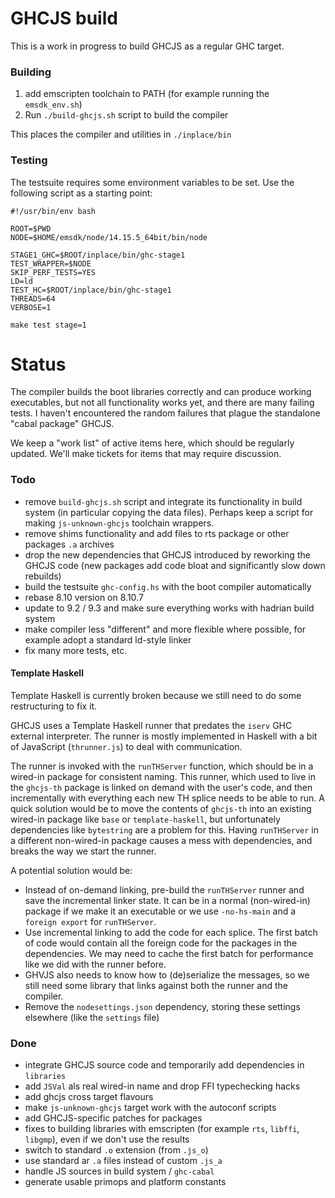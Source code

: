 # GHCJS build

This is a work in progress to build GHCJS as a regular GHC target.

### Building

  1. add emscripten toolchain to PATH (for example running the `emsdk_env.sh`)
  2. Run `./build-ghcjs.sh` script to build the compiler

This places the compiler and utilities in `./inplace/bin`

### Testing

The testsuite requires some environment variables to be set. Use the following script as a starting point:

```
#!/usr/bin/env bash

ROOT=$PWD
NODE=$HOME/emsdk/node/14.15.5_64bit/bin/node

STAGE1_GHC=$ROOT/inplace/bin/ghc-stage1
TEST_WRAPPER=$NODE
SKIP_PERF_TESTS=YES
LD=ld
TEST_HC=$ROOT/inplace/bin/ghc-stage1
THREADS=64
VERBOSE=1

make test stage=1
```


# Status

The compiler builds the boot libraries correctly and can produce working executables, but not all functionality works yet, and there are many failing tests. I haven't encountered the random failures that plague the standalone "cabal package" GHCJS.

We keep a "work list" of active items here, which should be regularly updated. We'll make tickets for items that may require discussion.

### Todo

  - remove `build-ghcjs.sh` script and integrate its functionality in build system (in particular copying the data files). Perhaps keep a script for making `js-unknown-ghcjs` toolchain wrappers.
  - remove shims functionality and add files to rts package or other packages `.a` archives
  - drop the new dependencies that GHCJS introduced by reworking the GHCJS code (new packages add code bloat and significantly slow down rebuilds)
  - build the testsuite `ghc-config.hs` with the boot compiler automatically
  - rebase 8.10 version on 8.10.7
  - update to 9.2 / 9.3 and make sure everything works with hadrian build system
  - make compiler less "different" and more flexible where possible, for example adopt a standard ld-style linker
  - fix many more tests, etc.

#### Template Haskell

Template Haskell is currently broken because we still need to do some restructuring to fix it.

GHCJS uses a Template Haskell runner that predates the `iserv` GHC external interpreter. The runner is mostly implemented in Haskell with a bit of JavaScript (`thrunner.js`) to deal with communication.

The runner is invoked with the `runTHServer` function, which should be in a wired-in package for consistent naming. This runner, which used to live in the `ghcjs-th` package is linked on demand with the user's code, and then incrementally with everything each new TH splice needs to be able to run. A quick solution would be to move the contents of `ghcjs-th` into an existing wired-in package like `base` or `template-haskell`, but unfortunately dependencies like `bytestring` are a problem for this. Having `runTHServer` in a different non-wired-in package causes a mess with dependencies, and breaks the way we start the runner.

A potential solution would be:

  - Instead of on-demand linking, pre-build the `runTHServer` runner and save the incremental linker state. It can be in a normal (non-wired-in) package if we make it an executable or we use `-no-hs-main` and a `foreign export` for `runTHServer`.
  - Use incremental linking to add the code for each splice. The first batch of code would contain all the foreign code for the packages in the dependencies. We may need to cache the first batch for performance like we did with the runner before.
  - GHVJS also needs to know how to (de)serialize the messages, so we still need some library that links against both the runner and the compiler.
  - Remove the `nodesettings.json` dependency, storing these settings elsewhere (like the `settings` file)

### Done

  - integrate GHCJS source code and temporarily add dependencies in `libraries`
  - add `JSVal` als real wired-in name and drop FFI typechecking hacks
  - add ghcjs cross target flavours
  - make `js-unknown-ghcjs` target work with the autoconf scripts
  - add GHCJS-specific patches for packages
  - fixes to building libraries with emscripten (for example `rts`, `libffi`, `libgmp`), even if we don't use the results
  - switch to standard `.o` extension (from `.js_o`)
  - use standard ar `.a` files instead of custom `.js_a`
  - handle JS sources in build system / `ghc-cabal`
  - generate usable primops and platform constants
